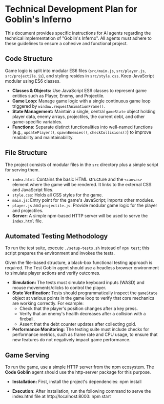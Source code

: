# **Technical Development Plan for Goblin's Inferno**

This document provides specific instructions for AI agents regarding the technical implementation of "Goblin's Inferno". All agents must adhere to these guidelines to ensure a cohesive and functional project.

## **Code Structure**

Game logic is split into modular ES6 files (`src/main.js`, `src/player.js`, `src/projectile.js`), and styling resides in `src/style.css`. Keep JavaScript modular using ES6 classes.

* **Classes & Objects:** Use JavaScript ES6 classes to represent game entities such as Player, Enemy, and Projectile.
* **Game Loop:** Manage game logic with a single continuous game loop triggered by `window.requestAnimationFrame()`.
* **State Management:** Maintain a single, central `gameState` object holding player data, enemy arrays, projectiles, the current debt, and other game-specific variables.
* **Functions:** Separate distinct functionalities into well-named functions (e.g., `updatePlayer()`, `spawnEnemies()`, `checkCollisions()`) to improve readability and maintainability.

## **File Structure**

The project consists of modular files in the `src` directory plus a simple script for serving them.

* `index.html`: Contains the basic HTML structure and the `<canvas>` element where the game will be rendered. It links to the external CSS and JavaScript files.
* `style.css`: Holds all CSS styles for the game.
* `main.js`: Entry point for the game's JavaScript; imports other modules.
* `player.js` and `projectile.js`: Provide modular game logic for the player and projectiles.
* **Server:** A simple npm-based HTTP server will be used to serve the `index.html` file.

## **Automated Testing Methodology**

To run the test suite, execute `./setup-tests.sh` instead of `npm test`; this script prepares the environment and invokes the tests.

Given the file-based structure, a black-box functional testing approach is required. The Test Goblin agent should use a headless browser environment to simulate player actions and verify outcomes.

* **Simulation:** The tests must simulate keyboard inputs (WASD) and mouse movements/clicks to control the player.
* **State Verification:** Tests should programmatically inspect the `gameState` object at various points in the game loop to verify that core mechanics are working correctly. For example:
  * Check that the player's position changes after a key press.
  * Verify that an enemy's health decreases after a collision with a fireball.
  * Assert that the debt counter updates after collecting gold.
* **Performance Monitoring:** The testing suite must include checks for performance metrics, such as frame rate and CPU usage, to ensure that new features do not negatively impact game performance.

## **Game Serving**

To run the game, use a simple HTTP server from the npm ecosystem. The **Code Goblin** agent should use the http-server package for this purpose.

* **Installation:** First, install the project's dependencies:
  npm install

* **Execution:** After installation, run the following command to serve the index.html file at http://localhost:8000:
  npm start
